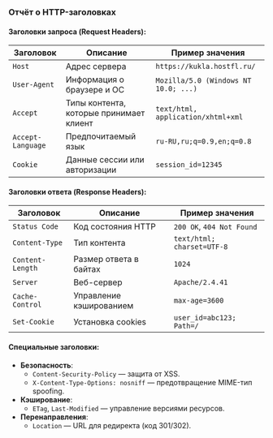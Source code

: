 ### **Отчёт о HTTP-заголовках**
#### **Заголовки запроса (Request Headers)**:
| Заголовок          | Описание                                  | Пример значения                     |
|---------------------|-------------------------------------------|--------------------------------------|
| `Host`              | Адрес сервера                             | `https://kukla.hostfl.ru/`                       |
| `User-Agent`        | Информация о браузере и ОС                | `Mozilla/5.0 (Windows NT 10.0; ...)`|
| `Accept`            | Типы контента, которые принимает клиент   | `text/html, application/xhtml+xml`  |
| `Accept-Language`   | Предпочитаемый язык                       | `ru-RU,ru;q=0.9,en;q=0.8`           |
| `Cookie`            | Данные сессии или авторизации             | `session_id=12345`                  |

#### **Заголовки ответа (Response Headers)**:
| Заголовок            | Описание                                  | Пример значения                     |
|-----------------------|-------------------------------------------|--------------------------------------|
| `Status Code`         | Код состояния HTTP                        | `200 OK`, `404 Not Found`           |
| `Content-Type`        | Тип контента                              | `text/html; charset=UTF-8`          |
| `Content-Length`      | Размер ответа в байтах                    | `1024`                              |
| `Server`              | Веб-сервер                                | `Apache/2.4.41`                     |
| `Cache-Control`       | Управление кэшированием                   | `max-age=3600`                      |
| `Set-Cookie`          | Установка cookies                         | `user_id=abc123; Path=/`            |

#### **Специальные заголовки**:
- **Безопасность**:
  - `Content-Security-Policy` — защита от XSS.
  - `X-Content-Type-Options: nosniff` — предотвращение MIME-тип spoofing.
- **Кэширование**:
  - `ETag`, `Last-Modified` — управление версиями ресурсов.
- **Перенаправления**:
  - `Location` — URL для редиректа (код 301/302).
